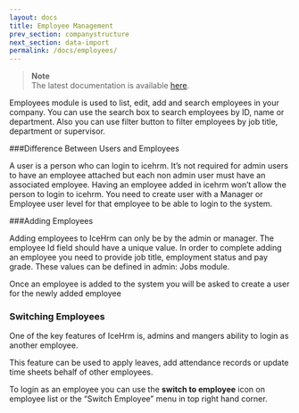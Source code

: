 ```yaml
---
layout: docs
title: Employee Management
prev_section: companystructure
next_section: data-import
permalink: /docs/employees/
---
```


> **Note**  
The latest documentation is available [here](https://icehrm.com/explore/docs-category/employees/). 

Employees module is used to list, edit, add and search employees in your company. 
You can use the search box to search employees by ID, name or department. 
Also you can use filter button to filter employees by job title, department or supervisor.

###Difference Between Users and Employees

A user is a person who can login to icehrm. It’s not required for admin users to have an employee attached but 
each non admin user must have an associated employee. Having an employee added in icehrm won’t 
allow the person to login to icehrm. You need to create user with a Manager or Employee user level 
for that employee to be able to login to the system.

###Adding Employees

Adding employees to IceHrm can only be by the admin or manager. The employee Id field should have a unique value. 
In order to complete adding an employee you need to provide job title, employment status and pay grade. 
These values can be defined in admin: Jobs module.

Once an employee is added to the system you will be asked to create a user for the newly added employee

### Switching Employees

One of the key features of IceHrm is, admins and mangers ability to login as another employee. 

This feature can be used to apply leaves, add attendance records or update time sheets behalf of other employees.

To login as an employee you can use the  <b>switch to employee</b> icon on employee list or the “Switch Employee” menu in top right hand corner.



